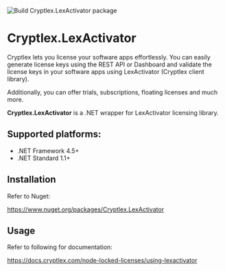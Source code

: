 ![Build Cryptlex.LexActivator package](https://github.com/cryptlex/lexactivator-dotnet/workflows/Build%20Cryptlex.LexActivator%20package/badge.svg)

# Cryptlex.LexActivator

Cryptlex lets you license your software apps effortlessly. You can easily generate license keys using the REST API or Dashboard and validate the license keys in your software apps using LexActivator (Cryptlex client library).

Additionally, you can offer trials, subscriptions, floating licenses and much more.

**Cryptlex.LexActivator** is a .NET wrapper for LexActivator licensing library.

## Supported platforms:
- .NET Framework 4.5+
- .NET Standard 1.1+

## Installation

Refer to Nuget:

https://www.nuget.org/packages/Cryptlex.LexActivator


## Usage

Refer to following for documentation:

https://docs.cryptlex.com/node-locked-licenses/using-lexactivator
